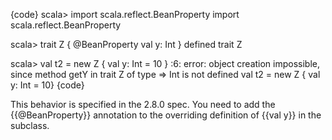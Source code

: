 {code}
scala> import scala.reflect.BeanProperty
import scala.reflect.BeanProperty

scala> trait Z { @BeanProperty val y: Int }
defined trait Z

scala> val t2 = new Z { val y: Int = 10 }
<console>:6: error: object creation impossible, since method getY in trait Z of type => Int is not defined
       val t2 = new Z { val y: Int = 10}
{code}

This behavior is specified in the 2.8.0 spec. You need to add the {{@BeanProperty}} annotation to the overriding definition of {{val y}} in the subclass.
